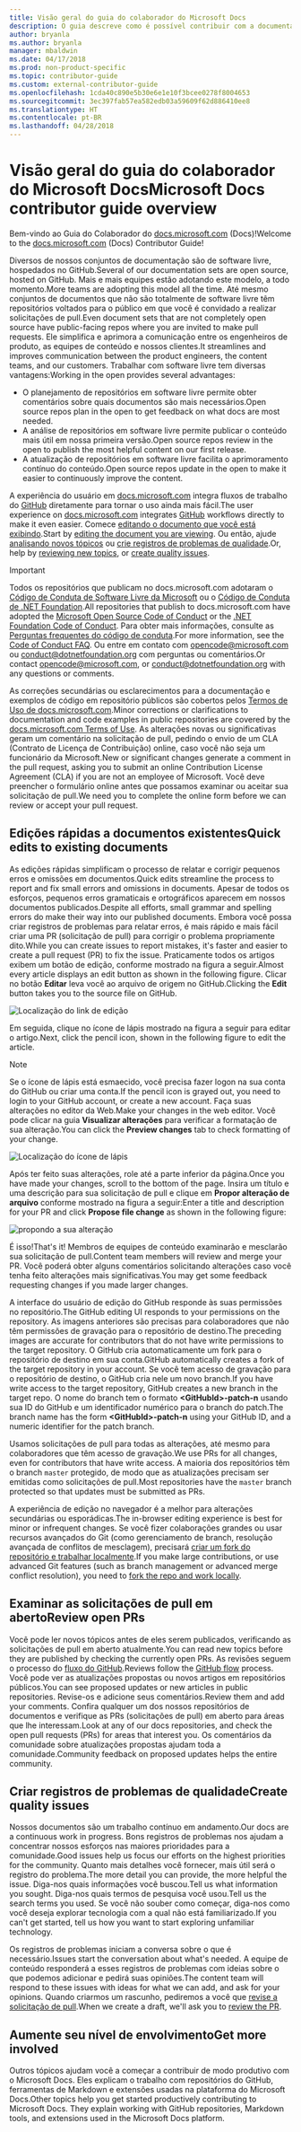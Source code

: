 ```yaml
---
title: Visão geral do guia do colaborador do Microsoft Docs
description: O guia descreve como é possível contribuir com a documentação da Microsoft do site docs.microsoft.com.
author: bryanla
ms.author: bryanla
manager: mbaldwin
ms.date: 04/17/2018
ms.prod: non-product-specific
ms.topic: contributor-guide
ms.custom: external-contributor-guide
ms.openlocfilehash: 1cda40c890e5b30e6e1e10f3bcee0278f8004653
ms.sourcegitcommit: 3ec397fab57ea582edb03a59609f62d886410ee8
ms.translationtype: HT
ms.contentlocale: pt-BR
ms.lasthandoff: 04/28/2018
---
```

# <a name="microsoft-docs-contributor-guide-overview"></a><span data-ttu-id="2cae4-103">Visão geral do guia do colaborador do Microsoft Docs</span><span class="sxs-lookup"><span data-stu-id="2cae4-103">Microsoft Docs contributor guide overview</span></span>

<span data-ttu-id="2cae4-104">Bem-vindo ao Guia do Colaborador do [docs.microsoft.com](https://docs.microsoft.com) (Docs)!</span><span class="sxs-lookup"><span data-stu-id="2cae4-104">Welcome to the [docs.microsoft.com](https://docs.microsoft.com) (Docs) Contributor Guide!</span></span>

<span data-ttu-id="2cae4-105">Diversos de nossos conjuntos de documentação são de software livre, hospedados no GitHub.</span><span class="sxs-lookup"><span data-stu-id="2cae4-105">Several of our documentation sets are open source, hosted on GitHub.</span></span> <span data-ttu-id="2cae4-106">Mais e mais equipes estão adotando este modelo, a todo momento.</span><span class="sxs-lookup"><span data-stu-id="2cae4-106">More teams are adopting this model all the time.</span></span> <span data-ttu-id="2cae4-107">Até mesmo conjuntos de documentos que não são totalmente de software livre têm repositórios voltados para o público em que você é convidado a realizar solicitações de pull.</span><span class="sxs-lookup"><span data-stu-id="2cae4-107">Even document sets that are not completely open source have public-facing repos where you are invited to make pull requests.</span></span> <span data-ttu-id="2cae4-108">Ele simplifica e aprimora a comunicação entre os engenheiros de produto, as equipes de conteúdo e nossos clientes.</span><span class="sxs-lookup"><span data-stu-id="2cae4-108">It streamlines and improves communication between the product engineers, the content teams, and our customers.</span></span> <span data-ttu-id="2cae4-109">Trabalhar com software livre tem diversas vantagens:</span><span class="sxs-lookup"><span data-stu-id="2cae4-109">Working in the open provides several advantages:</span></span>

- <span data-ttu-id="2cae4-110">O planejamento de repositórios em software livre permite obter comentários sobre quais documentos são mais necessários.</span><span class="sxs-lookup"><span data-stu-id="2cae4-110">Open source repos plan in the open to get feedback on what docs are most needed.</span></span>
- <span data-ttu-id="2cae4-111">A análise de repositórios em software livre permite publicar o conteúdo mais útil em nossa primeira versão.</span><span class="sxs-lookup"><span data-stu-id="2cae4-111">Open source repos review in the open to publish the most helpful content on our first release.</span></span>
- <span data-ttu-id="2cae4-112">A atualização de repositórios em software livre facilita o aprimoramento contínuo do conteúdo.</span><span class="sxs-lookup"><span data-stu-id="2cae4-112">Open source repos update in the open to make it easier to continuously improve the content.</span></span>

<span data-ttu-id="2cae4-113">A experiência do usuário em [docs.microsoft.com](https://docs.microsoft.com) integra fluxos de trabalho do [GitHub](https://github.com) diretamente para tornar o uso ainda mais fácil.</span><span class="sxs-lookup"><span data-stu-id="2cae4-113">The user experience on [docs.microsoft.com](https://docs.microsoft.com) integrates [GitHub](https://github.com) workflows directly to make it even easier.</span></span> <span data-ttu-id="2cae4-114">Comece [editando o documento que você está exibindo](#quick-edits-to-existing-documents).</span><span class="sxs-lookup"><span data-stu-id="2cae4-114">Start by [editing the document you are viewing](#quick-edits-to-existing-documents).</span></span> <span data-ttu-id="2cae4-115">Ou então, ajude [analisando novos tópicos](#review-open-prs) ou [crie registros de problemas de qualidade](#create-quality-issues).</span><span class="sxs-lookup"><span data-stu-id="2cae4-115">Or, help by [reviewing new topics](#review-open-prs), or [create quality issues](#create-quality-issues).</span></span>

> [!IMPORTANT]
> <span data-ttu-id="2cae4-116">Todos os repositórios que publicam no docs.microsoft.com adotaram o [Código de Conduta de Software Livre da Microsoft](https://opensource.microsoft.com/codeofconduct/) ou o [Código de Conduta de .NET Foundation](https://dotnetfoundation.org/code-of-conduct).</span><span class="sxs-lookup"><span data-stu-id="2cae4-116">All repositories that publish to docs.microsoft.com have adopted the [Microsoft Open Source Code of Conduct](https://opensource.microsoft.com/codeofconduct/) or the [.NET Foundation Code of Conduct](https://dotnetfoundation.org/code-of-conduct).</span></span> <span data-ttu-id="2cae4-117">Para obter mais informações, consulte as [Perguntas frequentes do código de conduta](https://opensource.microsoft.com/codeofconduct/faq/).</span><span class="sxs-lookup"><span data-stu-id="2cae4-117">For more information, see the [Code of Conduct FAQ](https://opensource.microsoft.com/codeofconduct/faq/).</span></span> <span data-ttu-id="2cae4-118">Ou entre em contato com [opencode@microsoft.com](mailto:opencode@microsoft.com) ou [conduct@dotnetfoundation.org](mailto:conduct@dotnetfoundation.org) com perguntas ou comentários.</span><span class="sxs-lookup"><span data-stu-id="2cae4-118">Or contact [opencode@microsoft.com](mailto:opencode@microsoft.com), or [conduct@dotnetfoundation.org](mailto:conduct@dotnetfoundation.org) with any questions or comments.</span></span><br>
>
> <span data-ttu-id="2cae4-119">As correções secundárias ou esclarecimentos para a documentação e exemplos de código em repositório públicos são cobertos pelos [Termos de Uso de docs.microsoft.com](https://docs.microsoft.com/legal/termsofuse).</span><span class="sxs-lookup"><span data-stu-id="2cae4-119">Minor corrections or clarifications to documentation and code examples in public repositories are covered by the [docs.microsoft.com Terms of Use](https://docs.microsoft.com/legal/termsofuse).</span></span> <span data-ttu-id="2cae4-120">As alterações novas ou significativas geram um comentário na solicitação de pull, pedindo o envio de um CLA (Contrato de Licença de Contribuição) online, caso você não seja um funcionário da Microsoft.</span><span class="sxs-lookup"><span data-stu-id="2cae4-120">New or significant changes generate a comment in the pull request, asking you to submit an online Contribution License Agreement (CLA) if you are not an employee of Microsoft.</span></span> <span data-ttu-id="2cae4-121">Você deve preencher o formulário online antes que possamos examinar ou aceitar sua solicitação de pull.</span><span class="sxs-lookup"><span data-stu-id="2cae4-121">We need you to complete the online form before we can review or accept your pull request.</span></span>

## <a name="quick-edits-to-existing-documents"></a><span data-ttu-id="2cae4-122">Edições rápidas a documentos existentes</span><span class="sxs-lookup"><span data-stu-id="2cae4-122">Quick edits to existing documents</span></span>

<span data-ttu-id="2cae4-123">As edições rápidas simplificam o processo de relatar e corrigir pequenos erros e omissões em documentos.</span><span class="sxs-lookup"><span data-stu-id="2cae4-123">Quick edits streamline the process to report and fix small errors and omissions in documents.</span></span> <span data-ttu-id="2cae4-124">Apesar de todos os esforços, pequenos erros gramaticais e ortográficos aparecem em nossos documentos publicados.</span><span class="sxs-lookup"><span data-stu-id="2cae4-124">Despite all efforts, small grammar and spelling errors do make their way into our published documents.</span></span> <span data-ttu-id="2cae4-125">Embora você possa criar registros de problemas para relatar erros, é mais rápido e mais fácil criar uma PR (solicitação de pull) para corrigir o problema propriamente dito.</span><span class="sxs-lookup"><span data-stu-id="2cae4-125">While you can create issues to report mistakes, it's faster and easier to create a pull request (PR) to fix the issue.</span></span> <span data-ttu-id="2cae4-126">Praticamente todos os artigos exibem um botão de edição, conforme mostrado na figura a seguir.</span><span class="sxs-lookup"><span data-stu-id="2cae4-126">Almost every article displays an edit button as shown in the following figure.</span></span> <span data-ttu-id="2cae4-127">Clicar no botão **Editar** leva você ao arquivo de origem no GitHub.</span><span class="sxs-lookup"><span data-stu-id="2cae4-127">Clicking the **Edit** button takes you to the source file on GitHub.</span></span>

![Localização do link de edição](./media/index/edit-article.png)

<span data-ttu-id="2cae4-129">Em seguida, clique no ícone de lápis mostrado na figura a seguir para editar o artigo.</span><span class="sxs-lookup"><span data-stu-id="2cae4-129">Next, click the pencil icon, shown in the following figure to edit the article.</span></span>

> [!NOTE]
> <span data-ttu-id="2cae4-130">Se o ícone de lápis está esmaecido, você precisa fazer logon na sua conta do GitHub ou criar uma conta.</span><span class="sxs-lookup"><span data-stu-id="2cae4-130">If the pencil icon is grayed out, you need to login to your GitHub account, or create a new account.</span></span> <span data-ttu-id="2cae4-131">Faça suas alterações no editor da Web.</span><span class="sxs-lookup"><span data-stu-id="2cae4-131">Make your changes in the web editor.</span></span> <span data-ttu-id="2cae4-132">Você pode clicar na guia **Visualizar alterações** para verificar a formatação de sua alteração.</span><span class="sxs-lookup"><span data-stu-id="2cae4-132">You can click the **Preview changes** tab to check formatting of your change.</span></span>

![Localização do ícone de lápis](./media/index/editicon.png)

<span data-ttu-id="2cae4-134">Após ter feito suas alterações, role até a parte inferior da página.</span><span class="sxs-lookup"><span data-stu-id="2cae4-134">Once you have made your changes, scroll to the bottom of the page.</span></span> <span data-ttu-id="2cae4-135">Insira um título e uma descrição para sua solicitação de pull e clique em **Propor alteração de arquivo** conforme mostrado na figura a seguir:</span><span class="sxs-lookup"><span data-stu-id="2cae4-135">Enter a title and description for your PR and click **Propose file change** as shown in the following figure:</span></span>

![propondo a sua alteração](./media/index/submit-pull-request.png)

<span data-ttu-id="2cae4-137">É isso!</span><span class="sxs-lookup"><span data-stu-id="2cae4-137">That's it!</span></span> <span data-ttu-id="2cae4-138">Membros de equipes de conteúdo examinarão e mesclarão sua solicitação de pull.</span><span class="sxs-lookup"><span data-stu-id="2cae4-138">Content team members will review and merge your PR.</span></span> <span data-ttu-id="2cae4-139">Você poderá obter alguns comentários solicitando alterações caso você tenha feito alterações mais significativas.</span><span class="sxs-lookup"><span data-stu-id="2cae4-139">You may get some feedback requesting changes if you made larger changes.</span></span>

<span data-ttu-id="2cae4-140">A interface do usuário de edição do GitHub responde às suas permissões no repositório.</span><span class="sxs-lookup"><span data-stu-id="2cae4-140">The GitHub editing UI responds to your permissions on the repository.</span></span> <span data-ttu-id="2cae4-141">As imagens anteriores são precisas para colaboradores que não têm permissões de gravação para o repositório de destino.</span><span class="sxs-lookup"><span data-stu-id="2cae4-141">The preceding images are accurate for contributors that do not have write permissions to the target repository.</span></span> <span data-ttu-id="2cae4-142">O GitHub cria automaticamente um fork para o repositório de destino em sua conta.</span><span class="sxs-lookup"><span data-stu-id="2cae4-142">GitHub automatically creates a fork of the target repository in your account.</span></span> <span data-ttu-id="2cae4-143">Se você tem acesso de gravação para o repositório de destino, o GitHub cria nele um novo branch.</span><span class="sxs-lookup"><span data-stu-id="2cae4-143">If you have write access to the target repository, GitHub creates a new branch in the target repo.</span></span> <span data-ttu-id="2cae4-144">O nome do branch tem o formato **\<GitHubId\>-patch-n** usando sua ID do GitHub e um identificador numérico para o branch do patch.</span><span class="sxs-lookup"><span data-stu-id="2cae4-144">The branch name has the form **\<GitHubId\>-patch-n** using your GitHub ID, and a numeric identifier for the patch branch.</span></span>

<span data-ttu-id="2cae4-145">Usamos solicitações de pull para todas as alterações, até mesmo para colaboradores que têm acesso de gravação.</span><span class="sxs-lookup"><span data-stu-id="2cae4-145">We use PRs for all changes, even for contributors that have write access.</span></span> <span data-ttu-id="2cae4-146">A maioria dos repositórios têm o branch `master` protegido, de modo que as atualizações precisam ser emitidas como solicitações de pull.</span><span class="sxs-lookup"><span data-stu-id="2cae4-146">Most repositories have the `master` branch protected so that updates must be submitted as PRs.</span></span>

<span data-ttu-id="2cae4-147">A experiência de edição no navegador é a melhor para alterações secundárias ou esporádicas.</span><span class="sxs-lookup"><span data-stu-id="2cae4-147">The in-browser editing experience is best for minor or infrequent changes.</span></span> <span data-ttu-id="2cae4-148">Se você fizer colaborações grandes ou usar recursos avançados do Git (como gerenciamento de branch, resolução avançada de conflitos de mesclagem), precisará [criar um fork do repositório e trabalhar localmente](how-to-write-workflows-major.md).</span><span class="sxs-lookup"><span data-stu-id="2cae4-148">If you make large contributions, or use advanced Git features (such as branch management or advanced merge conflict resolution), you need to [fork the repo and work locally](how-to-write-workflows-major.md).</span></span>

## <a name="review-open-prs"></a><span data-ttu-id="2cae4-149">Examinar as solicitações de pull em aberto</span><span class="sxs-lookup"><span data-stu-id="2cae4-149">Review open PRs</span></span>

<span data-ttu-id="2cae4-150">Você pode ler novos tópicos antes de eles serem publicados, verificando as solicitações de pull em aberto atualmente.</span><span class="sxs-lookup"><span data-stu-id="2cae4-150">You can read new topics before they are published by checking the currently open PRs.</span></span> <span data-ttu-id="2cae4-151">As revisões seguem o processo do [fluxo do GitHub](https://guides.github.com/introduction/flow/).</span><span class="sxs-lookup"><span data-stu-id="2cae4-151">Reviews follow the [GitHub flow](https://guides.github.com/introduction/flow/) process.</span></span> <span data-ttu-id="2cae4-152">Você pode ver as atualizações propostas ou novos artigos em repositórios públicos.</span><span class="sxs-lookup"><span data-stu-id="2cae4-152">You can see proposed updates or new articles in public repositories.</span></span> <span data-ttu-id="2cae4-153">Revise-os e adicione seus comentários.</span><span class="sxs-lookup"><span data-stu-id="2cae4-153">Review them and add your comments.</span></span> <span data-ttu-id="2cae4-154">Confira qualquer um dos nossos repositórios de documentos e verifique as PRs (solicitações de pull) em aberto para áreas que lhe interessam.</span><span class="sxs-lookup"><span data-stu-id="2cae4-154">Look at any of our docs repositories, and check the open pull requests (PRs) for areas that interest you.</span></span> <span data-ttu-id="2cae4-155">Os comentários da comunidade sobre atualizações propostas ajudam toda a comunidade.</span><span class="sxs-lookup"><span data-stu-id="2cae4-155">Community feedback on proposed updates helps the entire community.</span></span>

## <a name="create-quality-issues"></a><span data-ttu-id="2cae4-156">Criar registros de problemas de qualidade</span><span class="sxs-lookup"><span data-stu-id="2cae4-156">Create quality issues</span></span>

<span data-ttu-id="2cae4-157">Nossos documentos são um trabalho contínuo em andamento.</span><span class="sxs-lookup"><span data-stu-id="2cae4-157">Our docs are a continuous work in progress.</span></span> <span data-ttu-id="2cae4-158">Bons registros de problemas nos ajudam a concentrar nossos esforços nas maiores prioridades para a comunidade.</span><span class="sxs-lookup"><span data-stu-id="2cae4-158">Good issues help us focus our efforts on the highest priorities for the community.</span></span> <span data-ttu-id="2cae4-159">Quanto mais detalhes você fornecer, mais útil será o registro do problema.</span><span class="sxs-lookup"><span data-stu-id="2cae4-159">The more detail you can provide, the more helpful the issue.</span></span> <span data-ttu-id="2cae4-160">Diga-nos quais informações você buscou.</span><span class="sxs-lookup"><span data-stu-id="2cae4-160">Tell us what information you sought.</span></span> <span data-ttu-id="2cae4-161">Diga-nos quais termos de pesquisa você usou.</span><span class="sxs-lookup"><span data-stu-id="2cae4-161">Tell us the search terms you used.</span></span> <span data-ttu-id="2cae4-162">Se você não souber como começar, diga-nos como você deseja explorar tecnologia com a qual não está familiarizado.</span><span class="sxs-lookup"><span data-stu-id="2cae4-162">If you can't get started, tell us how you want to start exploring unfamiliar technology.</span></span>

<span data-ttu-id="2cae4-163">Os registros de problemas iniciam a conversa sobre o que é necessário.</span><span class="sxs-lookup"><span data-stu-id="2cae4-163">Issues start the conversation about what's needed.</span></span> <span data-ttu-id="2cae4-164">A equipe de conteúdo responderá a esses registros de problemas com ideias sobre o que podemos adicionar e pedirá suas opiniões.</span><span class="sxs-lookup"><span data-stu-id="2cae4-164">The content team will respond to these issues with ideas for what we can add, and ask for your opinions.</span></span> <span data-ttu-id="2cae4-165">Quando criarmos um rascunho, pediremos a você que [revise a solicitação de pull](#review-open-prs).</span><span class="sxs-lookup"><span data-stu-id="2cae4-165">When we create a draft, we'll ask you to [review the PR](#review-open-prs).</span></span>

## <a name="get-more-involved"></a><span data-ttu-id="2cae4-166">Aumente seu nível de envolvimento</span><span class="sxs-lookup"><span data-stu-id="2cae4-166">Get more involved</span></span>

<span data-ttu-id="2cae4-167">Outros tópicos ajudam você a começar a contribuir de modo produtivo com o Microsoft Docs. Eles explicam o trabalho com repositórios do GitHub, ferramentas de Markdown e extensões usadas na plataforma do Microsoft Docs.</span><span class="sxs-lookup"><span data-stu-id="2cae4-167">Other topics help you get started productively contributing to Microsoft Docs. They explain working with GitHub repositories, Markdown tools, and extensions used in the Microsoft Docs platform.</span></span>
